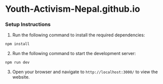 # Youth-Activism-Nepal.github.io

### Setup Instructions

1. Run the following command to install the required dependencies:

```bash
npm install
```

2. Run the following command to start the development server:

```bash
npm run dev

```

3. Open your browser and navigate to `http://localhost:3000/` to view the website.